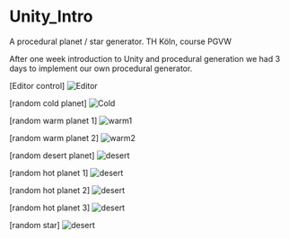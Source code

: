 # Unity_Intro
A procedural planet / star generator. TH Köln, course PGVW

After one week introduction to Unity and procedural generation we had 3 days to implement our own procedural generator.

\[Editor control]
![Editor](https://github.com/Nice2Bee/Unity_Intro/blob/master/screenshot_editor.PNG)


\[random cold planet]
![Cold](https://github.com/Nice2Bee/Unity_Intro/blob/master/screenshot_cold.PNG)


\[random warm planet 1]
![warm1](https://github.com/Nice2Bee/Unity_Intro/blob/master/screenshot_warm.PNG)


\[random warm planet 2]
![warm2](https://github.com/Nice2Bee/Unity_Intro/blob/master/screenshot_warm%202.PNG)


\[random desert planet]
![desert](https://github.com/Nice2Bee/Unity_Intro/blob/master/screenshot_desert.PNG)


\[random hot planet 1]
![desert](https://github.com/Nice2Bee/Unity_Intro/blob/master/screenshot_hot.PNG)


\[random hot planet 2]
![desert](https://github.com/Nice2Bee/Unity_Intro/blob/master/screenshot_hot%202.PNG)


\[random hot planet 3]
![desert](https://github.com/Nice2Bee/Unity_Intro/blob/master/screenshot_hot%203.PNG)


\[random star]
![desert](https://github.com/Nice2Bee/Unity_Intro/blob/master/screenshot_star.PNG)
